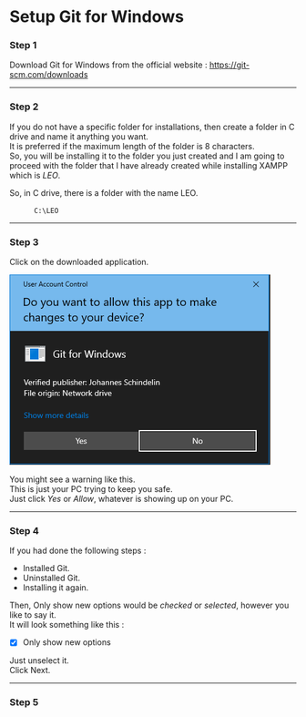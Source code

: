 # Setup Git for Windows

### Step 1 

Download Git for Windows from the official website : https://git-scm.com/downloads
<br>

<hr>

### Step 2 

If you do not have a specific folder for installations, then create a folder in C drive and name it anything you want.<br>
It is preferred if the maximum length of the folder is 8 characters.<br>
So, you will be installing it to the folder you just created and I am going to proceed with the folder that I have already created while installing XAMPP which is _LEO_.


So, in C drive, there is a folder with the name LEO.

          C:\LEO

<hr>

 ### Step 3
 
 Click on the downloaded application.<br>

![Initial Warning](img/01.png)

You might see a warning like this.<br>
This is just your PC trying to keep you safe.<br>
Just click _Yes_ or _Allow_, whatever is showing up on your PC.

<hr>

### Step 4

If you had done the following steps : <br>
- Installed Git.
- Uninstalled Git.
- Installing it again.

Then, Only show new options would be _checked_ or _selected_, however you like to say it.<br>
It will look something like this :

- [x] Only show new options

Just unselect it.<br>
Click Next.<br>

<hr>

### Step 5

